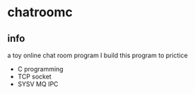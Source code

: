 # chatroomc

## info
a toy online chat room program 
I build this program to prictice
- C programming
- TCP socket
- SYSV MQ IPC
